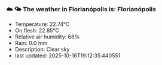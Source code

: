 ### ☁️ 🌤️  The weather in Florianópolis is: Florianópolis

- Temperature: 22.74°C
- On flesh: 22.85°C
- Relative air humidity: 68%
- Rain: 0.0 mm
- Description: Clear sky
- last updated: 2025-10-16T19:12:35.440551

